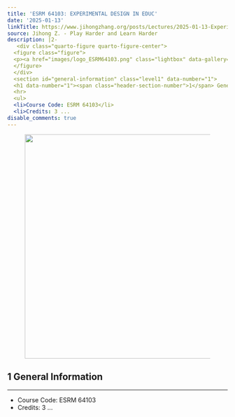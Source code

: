 ```yaml
---
title: 'ESRM 64103: EXPERIMENTAL DESIGN IN EDUC'
date: '2025-01-13'
linkTitle: https://www.jihongzhang.org/posts/Lectures/2025-01-13-Experiment-Design/syllabus.html
source: Jihong Z. - Play Harder and Learn Harder
description: |2-
   <div class="quarto-figure quarto-figure-center">
  <figure class="figure">
  <p><a href="images/logo_ESRM64103.png" class="lightbox" data-gallery="quarto-lightbox-gallery-1"><img src="https://www.jihongzhang.org/posts/Lectures/2025-01-13-Experiment-Design/images/logo_ESRM64103.png" class="img-fluid quarto-figure quarto-figure-center figure-img" width="512"></a></p>
  </figure>
  </div>
  <section id="general-information" class="level1" data-number="1">
  <h1 data-number="1"><span class="header-section-number">1</span> General Information</h1>
  <hr>
  <ul>
  <li>Course Code: ESRM 64103</li>
  <li>Credits: 3 ...
disable_comments: true
---
```

 <div class="quarto-figure quarto-figure-center">
<figure class="figure">
<p><a href="images/logo_ESRM64103.png" class="lightbox" data-gallery="quarto-lightbox-gallery-1"><img src="https://www.jihongzhang.org/posts/Lectures/2025-01-13-Experiment-Design/images/logo_ESRM64103.png" class="img-fluid quarto-figure quarto-figure-center figure-img" width="512"></a></p>
</figure>
</div>
<section id="general-information" class="level1" data-number="1">
<h1 data-number="1"><span class="header-section-number">1</span> General Information</h1>
<hr>
<ul>
<li>Course Code: ESRM 64103</li>
<li>Credits: 3 ...